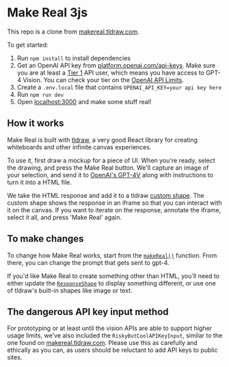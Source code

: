 # Make Real 3js

This repo is a clone from [makereal.tldraw.com](https://makereal.tldraw.com). 

To get started:

1. Run `npm install` to install dependencies
2. Get an OpenAI API key from [platform.openai.com/api-keys](https://platform.openai.com/api-keys). Make sure
   you are at least a
   [Tier 1](https://platform.openai.com/docs/guides/rate-limits/usage-tiers) API
   user, which means you have access to GPT-4 Vision. You can check your tier on
   the [OpenAI API Limits](https://platform.openai.com/account/limits).
3. Create a `.env.local` file that contains `OPENAI_API_KEY=your api key here`
4. Run `npm run dev`
5. Open [localhost:3000](http://localhost:3000) and make some stuff real!

## How it works

Make Real is built with [tldraw](tldraw.dev), a very good React library for
creating whiteboards and other infinite canvas experiences.

To use it, first draw a mockup for a piece of UI. When
you're ready, select the drawing, and press the Make Real button.
We'll capture an image of your selection, and send it to
[OpenAI's GPT-4V](https://platform.openai.com/docs/guides/vision) along with
instructions to turn it into a HTML file.

We take the HTML response and add it to a tldraw
[custom shape](https://tldraw.dev/docs/shapes#Custom-shapes). The custom shape
shows the response in an iframe so that you can interact with it on the canvas. If you
want to iterate on the response, annotate the iframe, select it all, and press 'Make Real' again.

## To make changes

To change how Make Real works, start from the [`makeReal()`](./app/makeReal.tsx)
function. From there, you can change the prompt that gets sent to gpt-4.

If you'd like Make Real to create something other than HTML, you'll need to
either update the [`ResponseShape`](./app/ResponseShape/ResponseShape.tsx) to
display something different, or use one of tldraw's built-in shapes like image
or text.

## The dangerous API key input method

For prototyping or at least until the vision APIs are able to support higher usage limits, we've also included the `RiskyButCoolAPIKeyInput`, similar to the one found on [makereal.tldraw.com](https://makereal.tldraw.com). Please use this as carefully and ethically as you can, as users should be reluctant to add API keys to public sites.
